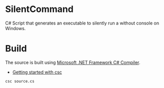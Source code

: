 # SilentCommand
C# Script that generates an executable to silently run a without console on Windows.

# Build
The source is built using [Microsoft .NET Framework C# Compiler](https://docs.microsoft.com/en-us/dotnet/csharp/language-reference/compiler-options/command-line-building-with-csc-exe). 

- [Getting started with csc](https://stackoverflow.com/a/553155)
````
csc source.cs
````

